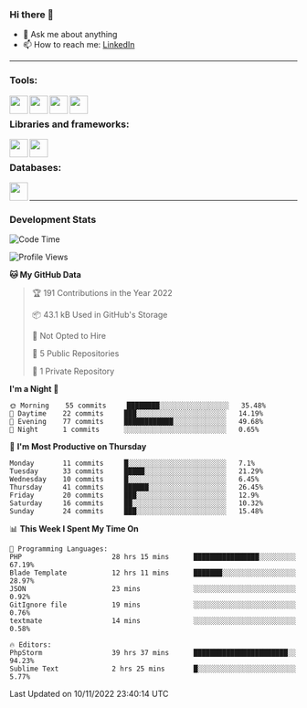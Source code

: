 ### Hi there 👋

<!-- - 🔭 I’m currently working on [huyviet] -->
- 💬 Ask me about anything
- 📫 How to reach me: [LinkedIn]
<!-- - ⚡ Fun fact: abc -->

---

### Tools:
<img align='left' height="32" width="32" src="https://cdn.jsdelivr.net/npm/simple-icons@4.8.0/icons/phpstorm.svg" />
<img align='left' height="32" width="32" src="https://cdn.jsdelivr.net/npm/simple-icons@4.8.0/icons/sublimetext.svg" />
<img align='left' height="32" width="32" src="https://cdn.jsdelivr.net/npm/simple-icons@4.8.0/icons/laragon.svg" />
<img align='left' height="32" width="32" src="https://cdn.jsdelivr.net/npm/simple-icons@4.8.0/icons/xampp.svg" />
<br>

### Libraries and frameworks:
<img align='left' height="32" width="32" src="https://cdn.jsdelivr.net/npm/simple-icons@4.8.0/icons/laravel.svg" />
<img align='left' height="32" width="32" src="https://cdn.jsdelivr.net/npm/simple-icons@4.8.0/icons/jquery.svg" />
<br>

### Databases:
<img align='left' height="32" width="32" src="https://cdn.jsdelivr.net/npm/simple-icons@4.8.0/icons/mysql.svg" />
<br>

---
### Development Stats
<!--START_SECTION:waka-->
![Code Time](http://img.shields.io/badge/Code%20Time-346%20hrs%2044%20mins-blue)

![Profile Views](http://img.shields.io/badge/Profile%20Views-6-blue)

**🐱 My GitHub Data** 

> 🏆 191 Contributions in the Year 2022
 > 
> 📦 43.1 kB Used in GitHub's Storage 
 > 
> 🚫 Not Opted to Hire
 > 
> 📜 5 Public Repositories 
 > 
> 🔑 1 Private Repository 
 > 
**I'm a Night 🦉** 

```text
🌞 Morning    55 commits     ████████░░░░░░░░░░░░░░░░░   35.48% 
🌆 Daytime    22 commits     ███░░░░░░░░░░░░░░░░░░░░░░   14.19% 
🌃 Evening    77 commits     ████████████░░░░░░░░░░░░░   49.68% 
🌙 Night      1 commits      ░░░░░░░░░░░░░░░░░░░░░░░░░   0.65%

```
📅 **I'm Most Productive on Thursday** 

```text
Monday       11 commits     █░░░░░░░░░░░░░░░░░░░░░░░░   7.1% 
Tuesday      33 commits     █████░░░░░░░░░░░░░░░░░░░░   21.29% 
Wednesday    10 commits     █░░░░░░░░░░░░░░░░░░░░░░░░   6.45% 
Thursday     41 commits     ██████░░░░░░░░░░░░░░░░░░░   26.45% 
Friday       20 commits     ███░░░░░░░░░░░░░░░░░░░░░░   12.9% 
Saturday     16 commits     ██░░░░░░░░░░░░░░░░░░░░░░░   10.32% 
Sunday       24 commits     ███░░░░░░░░░░░░░░░░░░░░░░   15.48%

```


📊 **This Week I Spent My Time On** 

```text
💬 Programming Languages: 
PHP                      28 hrs 15 mins      ████████████████░░░░░░░░░   67.19% 
Blade Template           12 hrs 11 mins      ███████░░░░░░░░░░░░░░░░░░   28.97% 
JSON                     23 mins             ░░░░░░░░░░░░░░░░░░░░░░░░░   0.92% 
GitIgnore file           19 mins             ░░░░░░░░░░░░░░░░░░░░░░░░░   0.76% 
textmate                 14 mins             ░░░░░░░░░░░░░░░░░░░░░░░░░   0.58%

🔥 Editors: 
PhpStorm                 39 hrs 37 mins      ███████████████████████░░   94.23% 
Sublime Text             2 hrs 25 mins       █░░░░░░░░░░░░░░░░░░░░░░░░   5.77%

```


 Last Updated on 10/11/2022 23:40:14 UTC
<!--END_SECTION:waka-->

[huyviet]: https://huyviet.vn/
[LinkedIn]: https://www.linkedin.com/in/huy-nguyễn-733a23246/

